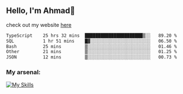 
## Hello, I'm Ahmad👋

check out my website [here](https://ahmadalwi.com/)

<!--START_SECTION:waka-->

```txt
TypeScript    25 hrs 32 mins  ██████████████████████▒░░   89.20 %
SQL           1 hr 51 mins    █▓░░░░░░░░░░░░░░░░░░░░░░░   06.50 %
Bash          25 mins         ▒░░░░░░░░░░░░░░░░░░░░░░░░   01.46 %
Other         21 mins         ▒░░░░░░░░░░░░░░░░░░░░░░░░   01.25 %
JSON          12 mins         ▒░░░░░░░░░░░░░░░░░░░░░░░░   00.73 %
```

<!--END_SECTION:waka-->

### My arsenal:

[![My Skills](https://skillicons.dev/icons?i=js,ts,py,go,react,nextjs,svelte,nodejs,django,tailwind,html,css,sass,firebase,mongodb,postgres,mysql,redis,git,github,docker,vscode,figma,godot)](https://skillicons.dev)
